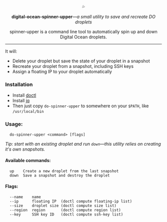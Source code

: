 <p align="center">
💦

<p align="center"><strong>digital-ocean-spinner-upper</strong><em>—a small utility to save and recreate DO droplets</em></p>

<p align="center">spinner-upper is a command line tool to automatically spin up and down Digital Ocean droplets.</p>

<hr />

</p>

It will:
- Delete your droplet but save the state of your droplet in a snapshot
- Recreate your droplet from a snapshot, including SSH keys
- Assign a floating IP to your droplet automatically

### Installation

- Install [doctl](https://github.com/digitalocean/doctl)
- Install [jq](https://stedolan.github.io/jq/)
- Then just copy `do-spinner-upper` to somewhere on your `$PATH`, like `/usr/local/bin`

### Usage:

```
  do-spinner-upper <command> [flags]
```

_Tip: start with an existing droplet and run `down`—this utility relies on creating it's own snapshots._

#### Available commands:
```
  up    Create a new droplet from the last snapshot
  down  Save a snapshot and destroy the droplet
```

#### Flags:
```
  --name    name
  --ip      floating IP  (doctl compute floating-ip list)
  --size    droplet size (doctl compute size list)
  --region  region       (doctl compute region list)
  --key     SSH key ID   (doctl compute ssh-key list)
```
